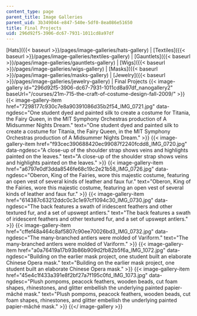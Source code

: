 ```yaml
---
content_type: page
parent_title: Image Galleries
parent_uid: 3b349044-e847-540e-5df0-8ea086e51650
title: Final Projects
uid: 296d92f5-3906-dc67-7931-1011cd8a97df
---
```


[Hats]({{< baseurl >}}/pages/image-galleries/hats-gallery) | [Textiles]({{< baseurl >}}/pages/image-galleries/textiles-gallery) | [Gauntlets]({{< baseurl >}}/pages/image-galleries/gauntlets-gallery) | [Wigs]({{< baseurl >}}/pages/image-galleries/wigs-gallery) | [Masks]({{< baseurl >}}/pages/image-galleries/masks-gallery) | [Jewelry]({{< baseurl >}}/pages/image-galleries/jewelry-gallery) | Final Projects
{{< image-gallery id="296d92f5-3906-dc67-7931-1011cd8a97df_nanogallery2" baseUrl="/courses/21m-715-the-craft-of-costume-design-fall-2009/" >}}
{{< image-gallery-item href="7298177c930c7e8a90391086d35b2f54_IMG_0721.jpg" data-ngdesc="One student dyed and painted silk to create a costume for Titania, the Fairy Queen, in the MIT Symphony Orchestras production of A Midsummer Nights Dream." text="One student dyed and painted silk to create a costume for Titania, the Fairy Queen, in the MIT Symphony Orchestras production of A Midsummer Nights Dream." >}}
{{< image-gallery-item href="f93cec390688420ec99087f2240fcdd8_IMG_0720.jpg" data-ngdesc="A close-up of the shoulder strap shows veins and highlights painted on the leaves." text="A close-up of the shoulder strap shows veins and highlights painted on the leaves." >}}
{{< image-gallery-item href="a6797e0df3dda8546fe68c19c2e21b58_IMG_0726.jpg" data-ngdesc="Oberon, King of the Fairies, wore this majestic costume, featuring an open vest of several kinds of leather and faux fur." text="Oberon, King of the Fairies, wore this majestic costume, featuring an open vest of several kinds of leather and faux fur." >}}
{{< image-gallery-item href="614387c63212ddc0c3c1e97cf1094c30_IMG_0730.jpg" data-ngdesc="The back features a swath of iridescent feathers and other textured fur, and a set of upswept antlers." text="The back features a swath of iridescent feathers and other textured fur, and a set of upswept antlers." >}}
{{< image-gallery-item href="cffef48a464c8af5807c90ee70026bd3_IMG_0732.jpg" data-ngdesc="The many-branched antlers were molded of Variform." text="The many-branched antlers were molded of Variform." >}}
{{< image-gallery-item href="a0a76419a17b93b86b909d2fb82b5f6a_IMG_1072.jpg" data-ngdesc="Building on the earlier mask project, one student built an elaborate Chinese Opera mask." text="Building on the earlier mask project, one student built an elaborate Chinese Opera mask." >}}
{{< image-gallery-item href="45e4c1f433a391e8f2bf27a7f195c0fd_IMG_1073.jpg" data-ngdesc="Plush pompoms, peacock feathers, wooden beads, cut foam shapes, rhinestones, and glitter embellish the underlying painted papier-mâché mask." text="Plush pompoms, peacock feathers, wooden beads, cut foam shapes, rhinestones, and glitter embellish the underlying painted papier-mâché mask." >}}
{{</ image-gallery >}}
